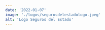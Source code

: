 ```yaml
---
date: '2022-01-07'
image: './logos/segurosdelestadologo.jpeg'
alt: 'Logo Seguros del Estado'
---
```

